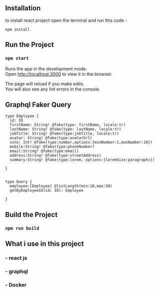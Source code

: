  

## Installation
to install react project open the terminal and run this code :<br>


``` npm install ```


## Run the Project <br>

### `npm start`

Runs the app in the development mode.<br>
Open [http://localhost:3000](http://localhost:3000) to view it in the browser.

The page will reload if you make edits.<br>
You will also see any lint errors in the console.

## Graphql Faker Query <br>

```
type Employee {
  id: ID
  firstName: String! @fake(type: firstName, locale:tr)
  lastName: String! @fake(type: lastName, locale:tr)
  jobTitle: String! @fake(type:jobTitle, locale:tr)
  avatar: String! @fake(type:avatarUrl)
  vote: Int! @fake(type:number,options:{minNumber:1,maxNumber:10})
  mobile:String! @fake(type:phoneNumber)
  email:String! @fake(type:email)
  address:String! @fake(type:streetAddress)
  summary:String! @fake(type:lorem, options:{loremSize:paragraphs})
  
}


type Query {
  employee:[Employee] @listLength(min:10,max:50)
  getByEmployeeId(id: ID): Employee
  
}
```



## Build the Project <br>


### `npm run build`



 ## What i use in this project <br>

 ### - react js
 ### - graphql
 ### - Docker




  
